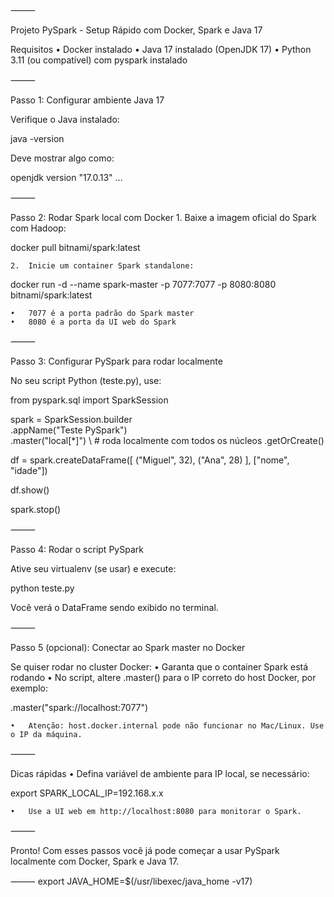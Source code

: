 

⸻

Projeto PySpark - Setup Rápido com Docker, Spark e Java 17

Requisitos
	•	Docker instalado
	•	Java 17 instalado (OpenJDK 17)
	•	Python 3.11 (ou compatível) com pyspark instalado

⸻

Passo 1: Configurar ambiente Java 17

Verifique o Java instalado:

java -version

Deve mostrar algo como:

openjdk version "17.0.13" ...


⸻

Passo 2: Rodar Spark local com Docker
	1.	Baixe a imagem oficial do Spark com Hadoop:

docker pull bitnami/spark:latest

	2.	Inicie um container Spark standalone:

docker run -d --name spark-master -p 7077:7077 -p 8080:8080 bitnami/spark:latest

	•	7077 é a porta padrão do Spark master
	•	8080 é a porta da UI web do Spark

⸻

Passo 3: Configurar PySpark para rodar localmente

No seu script Python (teste.py), use:

from pyspark.sql import SparkSession

spark = SparkSession.builder \
    .appName("Teste PySpark") \
    .master("local[*]") \  # roda localmente com todos os núcleos
    .getOrCreate()

df = spark.createDataFrame([
    ("Miguel", 32),
    ("Ana", 28)
], ["nome", "idade"])

df.show()

spark.stop()


⸻

Passo 4: Rodar o script PySpark

Ative seu virtualenv (se usar) e execute:

python teste.py

Você verá o DataFrame sendo exibido no terminal.

⸻

Passo 5 (opcional): Conectar ao Spark master no Docker

Se quiser rodar no cluster Docker:
	•	Garanta que o container Spark está rodando
	•	No script, altere .master() para o IP correto do host Docker, por exemplo:

.master("spark://localhost:7077")

	•	Atenção: host.docker.internal pode não funcionar no Mac/Linux. Use o IP da máquina.

⸻

Dicas rápidas
	•	Defina variável de ambiente para IP local, se necessário:

export SPARK_LOCAL_IP=192.168.x.x

	•	Use a UI web em http://localhost:8080 para monitorar o Spark.

⸻

Pronto! Com esses passos você já pode começar a usar PySpark localmente com Docker, Spark e Java 17.

⸻
export JAVA_HOME=$(/usr/libexec/java_home -v17)
